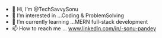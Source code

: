 - 👋 Hi, I’m @TechSavvySonu
- 👀 I’m interested in ...Coding & ProblemSolving
- 🌱 I’m currently learning ...MERN full-stack development
- 📫 How to reach me ... www.linkedin.com/in/-sonu-pandey

<!---
TechSavvySonu/TechSavvySonu is a ✨ special ✨ repository because its `README.md` (this file) appears on your GitHub profile.
You can click the Preview link to take a look at your changes.
--->

